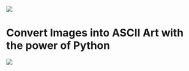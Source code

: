![](https://github.com/RameshAditya/asciify/blob/master/logo.JPG)
# Convert Images into ASCII Art with the power of Python
![](https://github.com/RameshAditya/asciify/blob/master/sample.gif)
